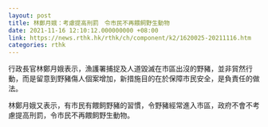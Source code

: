 ```yaml
---
layout: post
title: 林鄭月娥：考慮提高刑罰　令市民不再餵飼野生動物
date: 2021-11-16 12:10:12.000000000 +08:00
link: https://news.rthk.hk/rthk/ch/component/k2/1620025-20211116.htm
categories: rthk
---
```


行政長官林鄭月娥表示，漁護署捕捉及人道毀滅在市區出沒的野豬，並非貿然行動，而是留意到野豬傷人個案增加，新措施目的在於保障市民安全，是負責任的做法。

林鄭月娥又表示，有市民有餵飼野豬的習慣，令野豬經常進入市區，政府不會不考慮提高刑罰，令市民不再餵飼野生動物。
